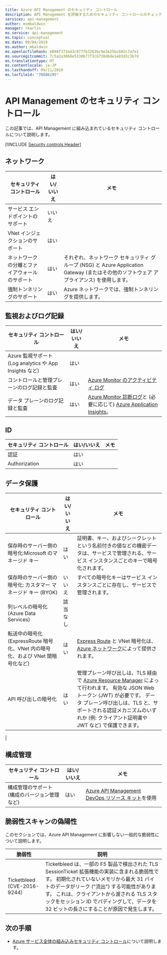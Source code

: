 ```yaml
---
title: Azure API Management のセキュリティ コントロール
description: API Management を評価するためのセキュリティ コントロールのチェックリスト
services: api-management
author: msmbaldwin
manager: rkarlin
ms.service: api-management
ms.topic: conceptual
ms.date: 09/04/2019
ms.author: mbaldwin
ms.openlocfilehash: e808f373ed3c977fb3263bc9e2e25bc602c7a7e1
ms.sourcegitcommit: 7c5a2a3068e5330b77f3c6738d6de1e03d3c3b7d
ms.translationtype: HT
ms.contentlocale: ja-JP
ms.lasthandoff: 09/11/2019
ms.locfileid: "70886295"
---
```

# <a name="security-controls-for-api-management"></a>API Management のセキュリティ コントロール

この記事では、API Management に組み込まれているセキュリティ コントロールについて説明します。

[!INCLUDE [Security controls Header](../../includes/security-controls-header.md)]

## <a name="network"></a>ネットワーク

| セキュリティ コントロール | はい/いいえ | メモ |
|---|---|--|
| サービス エンドポイントのサポート| いいえ | |
| VNet インジェクションのサポート| はい | |
| ネットワークの分離とファイアウォールのサポート| はい | それぞれ、ネットワーク セキュリティ グループ (NSG) と Azure Application Gateway (またはその他のソフトウェア アプライアンス) を使用します。 |
| 強制トンネリングのサポート| はい | Azure ネットワークでは、強制トンネリングを提供します。 |

## <a name="monitoring--logging"></a>監視およびログ記録

| セキュリティ コントロール | はい/いいえ | メモ|
|---|---|--|
| Azure 監視サポート (Log analytics や App Insights など)| はい | |
| コントロールと管理プレーンのログ記録と監査| はい | [Azure Monitor のアクティビティ ログ](../azure-monitor/platform/activity-logs-overview.md) |
| データ プレーンのログ記録と監査| はい | [Azure Monitor 診断ログ](../azure-monitor/platform/diagnostic-logs-overview.md)と (必要に応じて) [Azure Application Insights](../azure-monitor/app/app-insights-overview.md)。  |

## <a name="identity"></a>ID

| セキュリティ コントロール | はい/いいえ | メモ|
|---|---|--|
| 認証| はい | |
| Authorization| はい | |

## <a name="data-protection"></a>データ保護

| セキュリティ コントロール | はい/いいえ | メモ |
|---|---|--|
| 保存時のサーバー側の暗号化:Microsoft のマネージド キー | はい | 証明書、キー、およびシークレットという名前付きの値などの機密データは、サービスで管理される、サービス インスタンスごとのキーで暗号化されます。 |
| 保存時のサーバー側の暗号化: カスタマー マネージド キー (BYOK) | いいえ | すべての暗号化キーはサービス インスタンスごとに存在し、サービスで管理されます。 |
| 列レベルの暗号化 (Azure Data Services)| 該当なし | |
| 転送中の暗号化 (ExpressRoute 暗号化、VNet 内の暗号化、および VNet 間暗号化など)| はい | [Express Route](../expressroute/index.yml) と VNet 暗号化は、[Azure ネットワーク](../virtual-network/index.yml)によって提供されます。 |
| API 呼び出しの暗号化| はい | 管理プレーン呼び出しは、TLS 経由で [Azure Resource Manager](../azure-resource-manager/index.yml) によって行われます。 有効な JSON Web トークン (JWT) が必要です。  データ プレーン呼び出しは、TLS と、サポートされる認証メカニズムのいずれか (例: クライアント証明書や JWT など) で保護できます。
 |

## <a name="configuration-management"></a>構成管理

| セキュリティ コントロール | はい/いいえ | メモ|
|---|---|--|
| 構成管理のサポート (構成のバージョン管理など)| はい | [Azure API Management DevOps リソース キット](https://aka.ms/apimdevops)を使用 |

## <a name="vulnerability-scans-false-positives"></a>脆弱性スキャンの偽陽性

このセクションでは、Azure API Management に影響しない一般的な脆弱性について説明します。

| 脆弱性               | 説明                                                                                                                                                                                                                                                                                                               |
|-----------------------------|---------------------------------------------------------------------------------------------------------------------------------------------------------------------------------------------------------------------------------------------------------------------------------------------------------------------------|
| Ticketbleed (CVE-2016-9244) | Ticketbleed は、一部の F5 製品で検出された TLS SessionTicket 拡張機能の実装に含まれる脆弱性です。 初期化されていないメモリから最大 31 バイトのデータがリーク ("流出") する可能性があります。 これは、クライアントから渡される TLS スタックをセッション ID でパディングして、データを 32 ビットの長さにすることが原因で発生します。 |

## <a name="next-steps"></a>次の手順

- [Azure サービス全体の組み込みセキュリティ コントロール](../security/fundamentals/security-controls.md)について説明します。